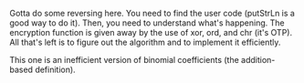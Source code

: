 Gotta do some reversing here.
You need to find the user code (putStrLn is a good way to do it).
Then, you need to understand what's happening.
The encryption function is given away by the use of xor, ord, and chr (it's OTP).
All that's left is to figure out the algorithm and to implement it efficiently.

This one is an inefficient version of binomial coefficients (the addition-based definition).

